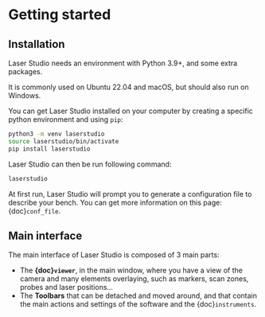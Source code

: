# Getting started

## Installation

Laser Studio needs an environment with Python 3.9+, and some extra packages.

It is commonly used on Ubuntu 22.04 and macOS, but should also run on Windows.

You can get Laser Studio installed on your computer by creating a specific python environment and using `pip`:

```sh
python3 -m venv laserstudio
source laserstudio/bin/activate
pip install laserstudio
```

Laser Studio can then be run following command:

```sh
laserstudio
```

At first run, Laser Studio will prompt you to generate a configuration file to describe your bench.
You can get more information on this page: {doc}`conf_file`.

## Main interface

The main interface of Laser Studio is composed of 3 main parts:

- The **{doc}`viewer`**, in the main window, where you have a view of the camera and many elements overlaying, such as markers, scan zones, probes and laser positions...
- The **Toolbars** that can be detached and moved around, and that contain the main actions and settings of the software and the {doc}`instruments`.
